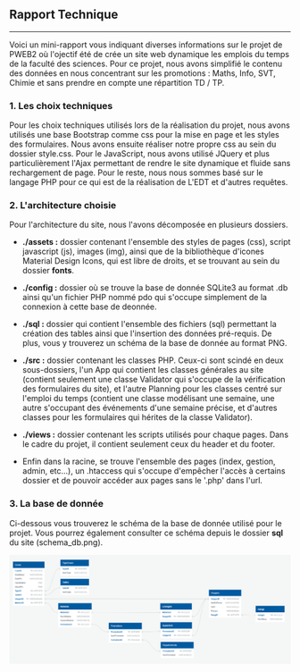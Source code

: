 ## Rapport Technique
---
Voici un mini-rapport vous indiquant diverses informations sur le projet de PWEB2 où l'ojectif été de crée un site web dynamique les emplois du temps de la faculté des sciences.
Pour ce projet, nous avons simplifié le contenu des données en nous concentrant sur les promotions : Maths, Info, SVT, Chimie et sans prendre en compte une répartition TD / TP.

### 1. Les choix techniques

Pour les choix techniques utilisés lors de la réalisation du projet, nous avons utilisés une base Bootstrap comme css pour la mise en page et les styles des formulaires. Nous avons ensuite réaliser notre propre css au sein du dossier style.css. Pour le JavaScript, nous avons utilisé JQuery et plus particulièrement l'Ajax permettant de rendre le site dynamique et fluide sans rechargement de page. Pour le reste, nous nous sommes basé sur le langage PHP pour ce qui est de la réalisation de L'EDT et d'autres requêtes.

### 2. L'architecture choisie

Pour l'architecture du site, nous l'avons décomposée en plusieurs dossiers.

* **./assets :** dossier contenant l'ensemble des styles de pages (css), script javascript (js), images (img), ainsi que de la bibliothèque d'icones Material Design Icons, qui est libre de droits, et se trouvant au sein du dossier **fonts**. 

* **./config :** dossier où se trouve la base de donnée SQLite3 au format .db ainsi qu'un fichier PHP nommé pdo qui s'occupe simplement de la connexion à cette base de deonnée.

* **./sql :** dossier qui contient l'ensemble des fichiers (sql) permettant la création des tables ainsi que l'insertion des données pré-requis. De plus, vous y trouverez un schéma de la base de donnée au format PNG.

* **./src :** dossier contenant les classes PHP. Ceux-ci sont scindé en deux sous-dossiers, l'un App qui contient les classes générales au site (contient seulement une classe Validator qui s'occupe de la vérification des formulaires du site), et l'autre Planning pour les classes centré sur l'emploi du temps (contient une classe modélisant une semaine, une autre s'occupant des événements d'une semaine précise, et d'autres classes pour les formulaires qui hérites de la classe Validator).

* **./views :** dossier contenant les scripts utilisés pour chaque pages. Dans le cadre du projet, il contient seulement ceux du header et du footer.

* Enfin dans la racine, se trouve l'ensemble des pages (index, gestion, admin, etc...), un .htaccess qui s'occupe d'empêcher l'accès à certains dossier et de pouvoir accéder aux pages sans le '.php' dans l'url. 
  

### 3. La base de donnée

Ci-dessous vous trouverez le schéma de la base de donnée utilisé pour le projet.
Vous pourrez également consulter ce schéma depuis le dossier **sql** du site (schema_db.png).

![](./sql/schema_db.png)